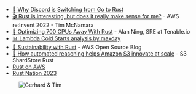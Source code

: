 - [📝 Why Discord is Switching from Go to Rust](https://discord.com/blog/why-discord-is-switching-from-go-to-rust)
- [🎬 Rust is interesting, but does it really make sense for me?](https://www.youtube.com/watch?v=DHMfRFkhv-w) - AWS re:Invent 2022 - Tim McNamara
- [📝 Optimizing 700 CPUs Away With Rust](https://medium.com/tenable-techblog/optimizing-700-cpus-away-with-rust-dc7a000dbdb2) - Alan Ning, SRE at Tenable.io
- [📊 Lambda Cold Starts analysis by maxday](https://maxday.github.io/lambda-perf/)
- [📝 Sustainability with Rust](https://aws.amazon.com/blogs/opensource/sustainability-with-rust/) - AWS Open Source Blog
- [📝 How automated reasoning helps Amazon S3 innovate at scale](https://aws.amazon.com/blogs/storage/how-automated-reasoning-helps-us-innovate-at-s3-scale/) - S3 ShardStore Rust
- [Rust on AWS](https://aws.amazon.com/developer/language/rust/)
- [Rust Nation 2023](https://www.rustnationuk.com/)

<figure class="richtext-figure richtext-figure--full">
  <img src="https://cdn.changelog.com/shipit/shipit-89--tim-mcnamara.jpg" alt="Gerhard & Tim" loading="lazy">
</figure>
